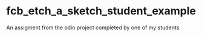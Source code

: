 # fcb_etch_a_sketch_student_example

An assigment from the odin project completed by one of my students
